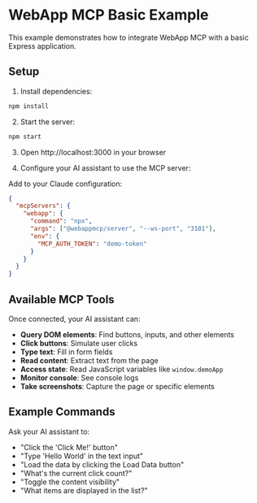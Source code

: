 # WebApp MCP Basic Example

This example demonstrates how to integrate WebApp MCP with a basic Express application.

## Setup

1. Install dependencies:
```bash
npm install
```

2. Start the server:
```bash
npm start
```

3. Open http://localhost:3000 in your browser

4. Configure your AI assistant to use the MCP server:

Add to your Claude configuration:
```json
{
  "mcpServers": {
    "webapp": {
      "command": "npx",
      "args": ["@webappmcp/server", "--ws-port", "3101"],
      "env": {
        "MCP_AUTH_TOKEN": "demo-token"
      }
    }
  }
}
```

## Available MCP Tools

Once connected, your AI assistant can:

- **Query DOM elements**: Find buttons, inputs, and other elements
- **Click buttons**: Simulate user clicks
- **Type text**: Fill in form fields
- **Read content**: Extract text from the page
- **Access state**: Read JavaScript variables like `window.demoApp`
- **Monitor console**: See console logs
- **Take screenshots**: Capture the page or specific elements

## Example Commands

Ask your AI assistant to:

- "Click the 'Click Me!' button"
- "Type 'Hello World' in the text input"
- "Load the data by clicking the Load Data button"
- "What's the current click count?"
- "Toggle the content visibility"
- "What items are displayed in the list?"
